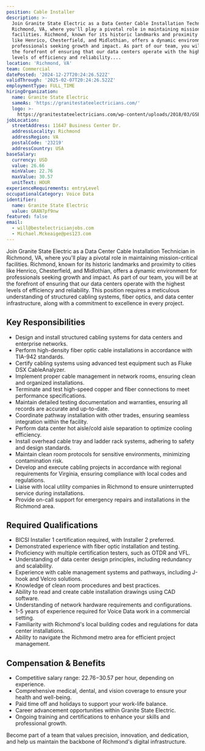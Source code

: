 ```yaml
---
position: Cable Installer
description: >-
  Join Granite State Electric as a Data Center Cable Installation Technician in
  Richmond, VA, where you'll play a pivotal role in maintaining mission-critical
  facilities. Richmond, known for its historic landmarks and proximity to cities
  like Henrico, Chesterfield, and Midlothian, offers a dynamic environment for
  professionals seeking growth and impact. As part of our team, you will be at
  the forefront of ensuring that our data centers operate with the highest
  levels of efficiency and reliability....
location: 'Richmond, VA'
team: Commercial
datePosted: '2024-12-27T20:24:26.522Z'
validThrough: '2025-02-07T20:24:26.522Z'
employmentType: FULL_TIME
hiringOrganization:
  name: Granite State Electric
  sameAs: 'https://granitestateelectricians.com/'
  logo: >-
    https://granitestateelectricians.com/wp-content/uploads/2018/03/GSE-2c-Logo-4.jpg
jobLocation:
  streetAddress: 11647 Business Center Dr.
  addressLocality: Richmond
  addressRegion: VA
  postalCode: '23219'
  addressCountry: USA
baseSalary:
  currency: USD
  value: 26.66
  minValue: 22.76
  maxValue: 30.57
  unitText: HOUR
experienceRequirements: entryLevel
occupationalCategory: Voice Data
identifier:
  name: Granite State Electric
  value: GRAN7pf9nw
featured: false
email:
  - will@bestelectricianjobs.com
  - Michael.Mckeaige@pes123.com
---
```




Join Granite State Electric as a Data Center Cable Installation Technician in Richmond, VA, where you'll play a pivotal role in maintaining mission-critical facilities. Richmond, known for its historic landmarks and proximity to cities like Henrico, Chesterfield, and Midlothian, offers a dynamic environment for professionals seeking growth and impact. As part of our team, you will be at the forefront of ensuring that our data centers operate with the highest levels of efficiency and reliability. This position requires a meticulous understanding of structured cabling systems, fiber optics, and data center infrastructure, along with a commitment to excellence in every project.

## Key Responsibilities

- Design and install structured cabling systems for data centers and enterprise networks.
- Perform high-density fiber optic cable installations in accordance with TIA-942 standards.
- Certify cabling systems using advanced test equipment such as Fluke DSX CableAnalyzer.
- Implement proper cable management in network rooms, ensuring clean and organized installations.
- Terminate and test high-speed copper and fiber connections to meet performance specifications.
- Maintain detailed testing documentation and warranties, ensuring all records are accurate and up-to-date.
- Coordinate pathway installation with other trades, ensuring seamless integration within the facility.
- Perform data center hot aisle/cold aisle separation to optimize cooling efficiency.
- Install overhead cable tray and ladder rack systems, adhering to safety and design standards.
- Maintain clean room protocols for sensitive environments, minimizing contamination risk.
- Develop and execute cabling projects in accordance with regional requirements for Virginia, ensuring compliance with local codes and regulations.
- Liaise with local utility companies in Richmond to ensure uninterrupted service during installations.
- Provide on-call support for emergency repairs and installations in the Richmond area.

## Required Qualifications

- BICSI Installer 1 certification required, with Installer 2 preferred.
- Demonstrated experience with fiber optic installation and testing.
- Proficiency with multiple certification testers, such as OTDR and VFL.
- Understanding of data center design principles, including redundancy and scalability.
- Experience with cable management systems and pathways, including J-hook and Velcro solutions.
- Knowledge of clean room procedures and best practices.
- Ability to read and create cable installation drawings using CAD software.
- Understanding of network hardware requirements and configurations.
- 1-5 years of experience required for Voice Data work in a commercial setting.
- Familiarity with Richmond's local building codes and regulations for data center installations.
- Ability to navigate the Richmond metro area for efficient project management.

## Compensation & Benefits

- Competitive salary range: $22.76-$30.57 per hour, depending on experience.
- Comprehensive medical, dental, and vision coverage to ensure your health and well-being.
- Paid time off and holidays to support your work-life balance.
- Career advancement opportunities within Granite State Electric.
- Ongoing training and certifications to enhance your skills and professional growth. 

Become part of a team that values precision, innovation, and dedication, and help us maintain the backbone of Richmond's digital infrastructure.
